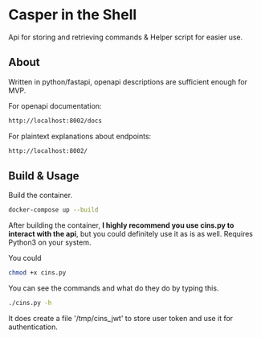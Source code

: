 # Casper in the Shell

Api for storing and retrieving commands & Helper script for easier use.

## About

Written in python/fastapi, openapi descriptions are sufficient enough for MVP.

For openapi documentation:
```sh
http://localhost:8002/docs
```    

For plaintext explanations about endpoints:
```sh
http://localhost:8002/
```    
## Build & Usage

Build the container.
```sh
docker-compose up --build
```    

After building the container, **I highly recommend you use cins.py to interact with the api**, but you could definitely use it as is as well.
Requires Python3 on your system.

You could 
```sh
chmod +x cins.py
``` 

You can see the commands and what do they do by typing this.
```sh 
./cins.py -h
 ```
It does create a file '/tmp/cins_jwt' to store user token and use it for authentication.

